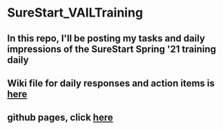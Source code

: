 # SureStart_VAILTraining

## In this repo, I'll be posting my tasks and daily impressions of the SureStart Spring '21 training daily 

## Wiki file for daily responses and action items is [here](https://github.com/nouranali/SureStart_VAILTraining/wiki/Responses)
## github pages, click [here](https://nouranali.github.io/SureStart_VAILTraining/)
